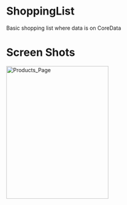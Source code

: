 # ShoppingList
Basic shopping list where data is on CoreData

# Screen Shots #
<img width= "270" height= "350" alt="Products_Page" src="https://github.com/drgndenis/Flutter_Login_Page/assets/101059619/0350c298-88b2-45f0-8ef7-026479ab10bd">
